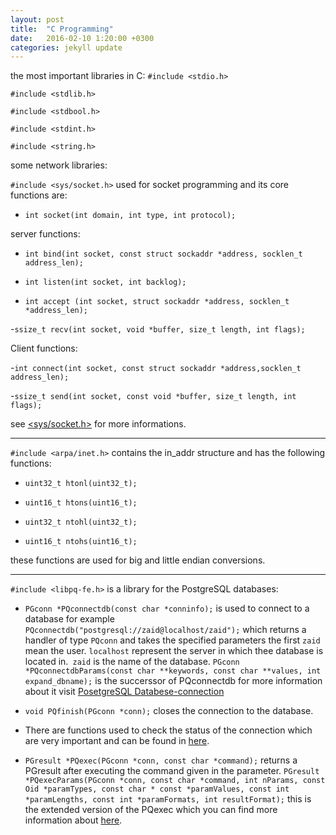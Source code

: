 ```yaml
---
layout: post
title:  "C Programming"
date:   2016-02-10 1:20:00 +0300
categories: jekyll update
---
```

the most important libraries in C:
```#include <stdio.h>```

```#include <stdlib.h>```

```#include <stdbool.h>```

```#include <stdint.h>```

```#include <string.h>```

some network libraries:

```#include <sys/socket.h>``` used for socket programming and its core functions are:

- ```int socket(int domain, int type, int protocol);```

server functions:

- ```int bind(int socket, const struct sockaddr *address, socklen_t address_len);```

- ```int listen(int socket, int backlog);```

- ```int accept (int socket, struct sockaddr *address, socklen_t *address_len);```

-```ssize_t recv(int socket, void *buffer, size_t length, int flags);```

Client functions:

-```int connect(int socket, const struct sockaddr *address,socklen_t address_len);```

-```ssize_t send(int socket, const void *buffer, size_t length, int flags);```

see [<sys/socket.h>][<sys/socket.h>] for more informations.

--------------------------------------------------------------------------------------------

```#include <arpa/inet.h>``` contains the in_addr structure and has the following functions:

- ```uint32_t htonl(uint32_t);```

- ```uint16_t htons(uint16_t);```

- ```uint32_t ntohl(uint32_t);```

- ```uint16_t ntohs(uint16_t);```

these functions are used for big and little endian conversions.

--------------------------------------------------------------------------------------------

```#include <libpq-fe.h>``` is a library for the PostgreSQL databases:

- ```PGconn *PQconnectdb(const char *conninfo);``` is used to connect to a database for example ```PQconnectdb("postgresql://zaid@localhost/zaid");``` which returns a handler of type ```PQconn``` and takes the specified parameters the first ```zaid``` mean the user. ```localhost``` represent the server in which thee database is located in.``` zaid``` is the name of the database. ```PGconn *PQconnectdbParams(const char **keywords, const char **values, int expand_dbname);``` is the succerssor of PQconnectdb for more information about it visit [PosetgreSQL Databese-connection][PosetgreSQL-Databese-connection]


- ```void PQfinish(PGconn *conn);``` closes the connection to the database.

- There are functions used to check the status of the connection which are very important and can be found in [here][PostgreSQL-conn-status].

- ```PGresult *PQexec(PGconn *conn, const char *command);``` returns a PGresult after executing the command given in the parameter. ```PGresult *PQexecParams(PGconn *conn,
                       const char *command,
                       int nParams,
                       const Oid *paramTypes,
                       const char * const *paramValues,
                       const int *paramLengths,
                       const int *paramFormats,
                       int resultFormat);``` this is the extended version of the PQexec which you can find more information about [here][PQexecParams].


[<sys/socket.h>]: http://pubs.opengroup.org/onlinepubs/7908799/xns/syssocket.h.html
[PosetgreSQL-Databese-connection]: http://www.postgresql.org/docs/9.1/static/libpq-connect.html
[PostgreSQL-conn-status]: http://www.postgresql.org/docs/9.1/static/libpq-status.html
[PQexecParams]: http://www.postgresql.org/docs/9.1/static/libpq-exec.html

